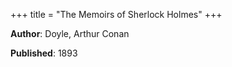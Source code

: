 +++
title = "The Memoirs of Sherlock Holmes"
+++



**Author**: Doyle, Arthur Conan

**Published**: 1893
